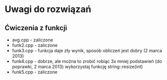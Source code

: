 # Uwagi do rozwiązań

## Ćwiczenia z funkcji

* avg.cpp - zaliczone
* funk2.cpp - zaliczone
* funk3.cpp - funkcja daje zły wynik, sposób obliczeń jest dobry (2 marca 2013)
* funk4.cpp - dobrze, ale można to zrobić robiąc 3x mniej podstawień (do poprawki, 2 marca 2013)
            wykorzystaj funkcję string::resize(int)
* funk5.cpp - zaliczone

